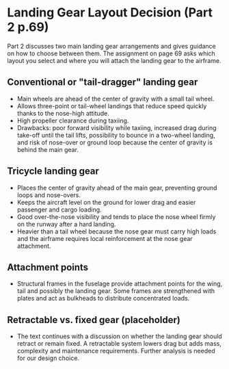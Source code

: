# Landing Gear Layout Decision (Part 2 p.69)

Part 2 discusses two main landing gear arrangements and gives guidance on how to choose
between them. The assignment on page 69 asks which layout you select and where you
will attach the landing gear to the airframe.

## Conventional or "tail-dragger" landing gear
- Main wheels are ahead of the center of gravity with a small tail wheel.
- Allows three-point or tail-wheel landings that reduce speed quickly thanks to the
  nose-high attitude.
- High propeller clearance during taxiing.
- Drawbacks: poor forward visibility while taxiing, increased drag during take-off
  until the tail lifts, possibility to bounce in a two-wheel landing, and risk of
  nose-over or ground loop because the center of gravity is behind the main gear.

## Tricycle landing gear
- Places the center of gravity ahead of the main gear, preventing ground loops and
  nose-overs.
- Keeps the aircraft level on the ground for lower drag and easier passenger and
  cargo loading.
- Good over-the-nose visibility and tends to place the nose wheel firmly on the
  runway after a hard landing.
- Heavier than a tail wheel because the nose gear must carry high loads and the
  airframe requires local reinforcement at the nose gear attachment.

## Attachment points
- Structural frames in the fuselage provide attachment points for the wing, tail
  and possibly the landing gear. Some frames are strengthened with plates and act
  as bulkheads to distribute concentrated loads.

## Retractable vs. fixed gear (placeholder)
- The text continues with a discussion on whether the landing gear should retract
  or remain fixed. A retractable system lowers drag but adds mass, complexity and
  maintenance requirements. Further analysis is needed for our design choice.
